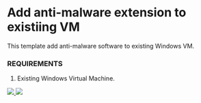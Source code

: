 # Add anti-malware extension to existiing VM

This template add anti-malware software to existing Windows VM.

### REQUIREMENTS
1. Existing Windows Virtual Machine.

<a href="https://portal.azure.com/#create/Microsoft.Template/uri/https%3A%2F%2Fraw.githubusercontent.com%2FDariusz-Porowski%2FAzure-ARM-Templates%2Fmaster%2Fvm-add-extension-iaasantimalware%2Fazuredeploy.json" target="_blank">
    <img src="http://azuredeploy.net/deploybutton.png"/>
</a>
<a href="http://armviz.io/#/?load=https%3A%2F%2Fraw.githubusercontent.com%2FDariusz-Porowski%2FAzure-ARM-Templates%2Fmaster%2Fvm-add-extension-iaasantimalware%2Fazuredeploy.json" target="_blank">
    <img src="http://armviz.io/visualizebutton.png"/>
</a>